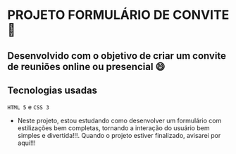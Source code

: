 # PROJETO FORMULÁRIO DE CONVITE :rocket:

## Desenvolvido com o objetivo de criar um convite de reuniões online ou presencial :smile:

## Tecnologias usadas

`HTML 5` e `CSS 3`

- Neste projeto, estou estudando como desenvolver um formulário com estilizações bem completas, tornando a interação do usuário bem simples e divertida!!!. Quando o projeto estiver finalizado, avisarei por aqui!!!